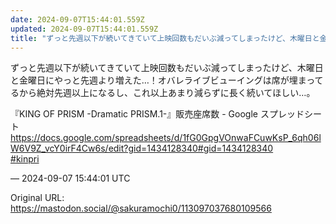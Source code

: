 ```yaml
---
date: 2024-09-07T15:44:01.559Z
updated: 2024-09-07T15:44:01.559Z
title: "ずっと先週以下が続いてきていて上映回数もだいぶ減ってしまったけど、木曜日と金曜日[...]"
---
```


<p>ずっと先週以下が続いてきていて上映回数もだいぶ減ってしまったけど、木曜日と金曜日にやっと先週より増えた…！オバレライブビューイングは席が埋まってるから絶対先週以上になるし、これ以上あまり減らずに長く続いてほしい…。</p><p>『KING OF PRISM -Dramatic PRISM.1-』販売座席数 - Google スプレッドシート<br /><a href="https://docs.google.com/spreadsheets/d/1fG0GpgVOnwaFCuwKsP_6qh06lW6V9Z_vcY0irF4Cw6s/edit?gid=1434128340#gid=1434128340" target="_blank" rel="nofollow noopener" translate="no"><span class="invisible">https://</span><span class="ellipsis">docs.google.com/spreadsheets/d</span><span class="invisible">/1fG0GpgVOnwaFCuwKsP_6qh06lW6V9Z_vcY0irF4Cw6s/edit?gid=1434128340#gid=1434128340</span></a><br /><a href="https://mastodon.social/tags/kinpri" class="mention hashtag" rel="tag">#<span>kinpri</span></a></p>

&mdash; 2024-09-07 15:44:01 UTC

Original URL: https://mastodon.social/@sakuramochi0/113097037680109566
